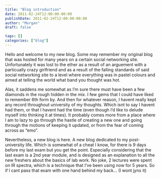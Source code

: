 ```yaml
---
title: "Blog introduction"
date: 2011-02-24T12:00:00-00:00
publishDate: 2011-02-24T12:00:00-00:00
author: "Morgan"
draft: false

tags: []
categories: ["blog"]
---
```


Hello and welcome to my new blog. Some may remember my original blog  that was hosted for many years on a certain social networking site.  Unfortunately it was lost to the ether as a result of an arguement with a  particually crazy girlfriend and as a result of the falling standards  of said social networking site to a level where everything was in pastel  colours and aimed at telling the world what band you thought was hot.

Alas, it saddens me somewhat as I’m sure there must have been a few  diamonds in the rough hidden in the mix. I few gems that I could have  liked to remember 6th form by. And then for whatever reason, I havent  really kept any record throughout university of my thoughts. Which isnt  to say I havent had them, or that I havent had the time (even though I’d  like to delude myself into thinking it at times). It probably comes  more from a place where I am to lazy to go through the hastle of  creating a new one and going through the motions of keeping it updated,  or from the fear of coming across as “emo”.

Nevertheless, a new blog is here. A new blog dedicated to my  post-university life. Which is somewhat of a cheat I know, for there is 9  days before my last exam but you get the point. Especially considering  that the last exam is a 2nd year module, and is designed as an  explanation to all the new freshers about the basics of lab work. No  joke, 2 lectures were spent on IR spectra, which is a technique that  I’ve been using now for 5 years. So if I cant pass that exam with one  hand behind my back… (I wont jynx it)
